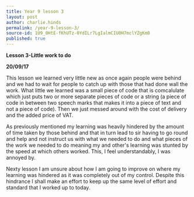```yaml
---
title: Year 9 lesson 3
layout: post
author: charlie.hinds
permalink: /year-9-lesson-3/
source-id: 1U9_0HtE-fKhUTz-0YdILr7LgIalmCIU0H7mclYZgKm0
published: true
---
```

**Lesson 3-Little work to do**

**20/09/17**

   This lesson we learned very little new as once again people were behind and we had to wait for people to catch up with those that had done wall the work. What little we learned was a small piece of code that is comcalulate which just puts two or more separate pieces of code or a string (a piece of code in between two speech marks that makes it into a piece of text and not a piece of code). Then we just messed around with the cost of delivery and the added price of VAT. 

   As previously mentioned my learning was heavily hindered by the amount of time taken by those behind and that in turn lead to sir having to go round and help and not instruct us with what we needed to do and what pieces of the work we needed to do meaning my and other's learning was stunted by the speed at which others worked. This, I feel understandably, I was annoyed by.

   Nexty lesson I am unsure about how I am going to improve on where my learning was hindered as it was completely out of my control. Despite this hindrance I shall make an effort to keep up the same level of effort and standard that I worked up to today. 


